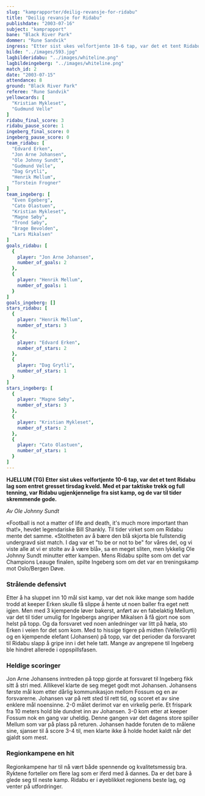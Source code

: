 ```yaml
---
slug: "kamprapporter/deilig-revansje-for-ridabu"
title: "Deilig revansje for Ridabu"
publishdate: "2003-07-16"
subject: "kamprapport"
bane: "Black River Park"
dommer: "Rune Sandvik"
ingress: "Etter sist ukes velfortjente 10-6 tap, var det et tent Ridabu lag som entret gresset tirsdag kveld. Med et par taktiske trekk og full tenning, var Ridabu ugjenkjennelige fra sist kamp, og de var til tider skremmende gode."
bilde: "../images/593.jpg"
lagbilderidabu: "../images/whiteline.png"
lagbildeingeberg: "../images/whiteline.png"
match_id: 2
date: "2003-07-15"
attendance: 8
ground: "Black River Park"
referee: "Rune Sandvik"
yellowcards: [
  "Kristian Mykleset",
  "Gudmund Velle"
]
ridabu_final_score: 3
ridabu_pause_score: 1
ingeberg_final_score: 0
ingeberg_pause_score: 0
team_ridabu: [
  "Edvard Erken",
  "Jon Arne Johansen",
  "Ole Johnny Sundt",
  "Gudmund Velle",
  "Dag Grytli",
  "Henrik Mellum",
  "Torstein Frogner"
]
team_ingeberg: [
  "Even Egeberg",
  "Cato Olastuen",
  "Kristian Mykleset",
  "Magne Søby",
  "Trond Søby",
  "Brage Bevolden",
  "Lars Mikalsen"
]
goals_ridabu: [
  {
    player: "Jon Arne Johansen",
    number_of_goals: 2
  },
  {
    player: "Henrik Mellum",
    number_of_goals: 1
  }
]
goals_ingeberg: []
stars_ridabu: [
  {
    player: "Henrik Mellum",
    number_of_stars: 3
  },
  {
    player: "Edvard Erken",
    number_of_stars: 2
  },
  {
    player: "Dag Grytli",
    number_of_stars: 1
  }
]
stars_ingeberg: [
  {
    player: "Magne Søby",
    number_of_stars: 3
  },
  {
    player: "Kristian Mykleset",
    number_of_stars: 2
  },
  {
    player: "Cato Olastuen",
    number_of_stars: 1
  }
]
---
```


**HJELLUM (TG) Etter sist ukes velfortjente 10-6 tap, var det et tent Ridabu lag som entret gresset tirsdag kveld. Med et par taktiske trekk og full tenning, var Ridabu ugjenkjennelige fra sist kamp, og de var til tider skremmende gode.** 

*Av Ole Johnny Sundt*

«Football is not a matter of life and death, it's much more important than that!», hevdet legendariske Bill Shankly. Til tider virket som om Ridabu mente det samme. «Stoltheten av å bære den blå skjorta ble fullstendig undergravd sist match. I dag var et "to be or not to be" for våres del, og vi viste alle at vi er stolte av å være blå», sa en meget sliten, men lykkelig Ole Johnny Sundt minutter etter kampen. Mens Ridabu spilte som om det var Champions Leauge finalen, spilte Ingeberg som om det var en treningskamp mot Oslo/Bergen Døve.

### Strålende defensivt

Etter å ha sluppet inn 10 mål sist kamp, var det nok ikke mange som hadde trodd at keeper Erken skulle få slippe å hente ut noen baller fra eget nett igjen. Men med 3 kjempende løver bakerst, anført av en fabelaktig Mellum, var det til tider umulig for Ingebergs angriper Mikalsen å få gjort noe som helst på topp. Og da forsvaret ved noen anledninger var litt på hæla, sto Erken i veien for det som kom. Med to hissige tigere på midten (Velle/Grytli) og en kjempende elefant (Johansen) på topp, var det perioder da forsvaret til Ridabu slapp å gripe inn i det hele tatt. Mange av angrepene til Ingeberg ble hindret allerede i oppspillsfasen.

### Heldige scoringer

Jon Arne Johansens inntreden på topp gjorde at forsvaret til Ingeberg fikk sitt å stri med. Allikevel klarte de seg meget godt mot Johansen. Johansens første mål kom etter dårlig kommunikasjon mellom Fossum og en av forsvarerne. Johansen var på rett sted til rett tid, og scoret et av sine enklere mål noensinne. 2-0 målet derimot var en virkelig perle. Et frispark fra 10 meters hold ble dundret inn av Johansen. 3-0 kom etter at keeper Fossum nok en gang var uheldig. Denne gangen var det dagens store spiller Mellum som var på plass på returen. Johansen hadde foruten de to målene sine, sjanser til å score 3-4 til, men klarte ikke å holde hodet kaldt når det gjaldt som mest.

### Regionkampene en hit

Regionkampene har til nå vært både spennende og kvalitetsmessig bra. Ryktene forteller om flere lag som er iferd med å dannes. Da er det bare å glede seg til neste kamp. Ridabu er i øyeblikket regionens beste lag, og venter på utfordringer.